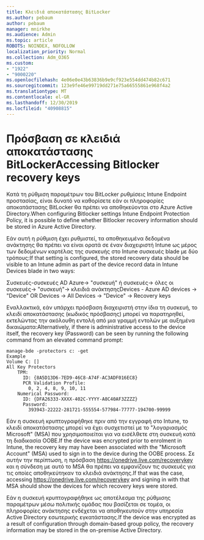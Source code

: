 ```yaml
---
title: Κλειδιά αποκατάστασης BitLocker
ms.author: pebaum
author: pebaum
manager: mnirkhe
ms.audience: Admin
ms.topic: article
ROBOTS: NOINDEX, NOFOLLOW
localization_priority: Normal
ms.collection: Adm_O365
ms.custom:
- "1922"
- "9000220"
ms.openlocfilehash: 4e06e0e43b63836b9e9cf923e554dd474b82c671
ms.sourcegitcommit: 123e9fe46e99719dd271e75a66555861e968f4a2
ms.translationtype: MT
ms.contentlocale: el-GR
ms.lasthandoff: 12/30/2019
ms.locfileid: "40908815"
---
```

# <a name="accessing-bitlocker-recovery-keys"></a><span data-ttu-id="045ff-102">Πρόσβαση σε κλειδιά αποκατάστασης BitLocker</span><span class="sxs-lookup"><span data-stu-id="045ff-102">Accessing Bitlocker recovery keys</span></span>

<span data-ttu-id="045ff-103">Κατά τη ρύθμιση παραμέτρων του BitLocker ρυθμίσεις Intune Endpoint προστασίας, είναι δυνατό να καθορίσετε εάν οι πληροφορίες αποκατάστασης BitLocker θα πρέπει να αποθηκεύονται στο Azure Active Directory.</span><span class="sxs-lookup"><span data-stu-id="045ff-103">When configuring Bitlocker settings Intune Endpoint Protection Policy, it is possible to define whether Bitlocker recovery information should be stored in Azure Active Directory.</span></span>

<span data-ttu-id="045ff-104">Εάν αυτή η ρύθμιση έχει ρυθμιστεί, τα αποθηκευμένα δεδομένα ανάκτησης θα πρέπει να είναι ορατά σε έναν διαχειριστή Intune ως μέρος των δεδομένων καρτέλας της συσκευής στο Intune συσκευές blade με δύο τρόπους:</span><span class="sxs-lookup"><span data-stu-id="045ff-104">If that setting is configured, the stored recovery data should be visible to an Intune admin as part of the device record data in Intune Devices blade in two ways:</span></span>

<span data-ttu-id="045ff-105">Συσκευές-συσκευές AD Azure-> "συσκευή" ή συσκευές-> όλες οι συσκευές-> "συσκευή"-> κλειδιά ανάκτησης</span><span class="sxs-lookup"><span data-stu-id="045ff-105">Devices - Azure AD devices -> "Device"  OR Devices -> All Devices -> "Device" -> Recovery keys</span></span>

<span data-ttu-id="045ff-106">Εναλλακτικά, εάν υπάρχει πρόσβαση διαχειριστή στην ίδια τη συσκευή, το κλειδί αποκατάστασης (κωδικός πρόσβασης) μπορεί να παρατηρηθεί, εκτελώντας την ακόλουθη εντολή από μια γραμμή εντολών με αυξημένα δικαιώματα:</span><span class="sxs-lookup"><span data-stu-id="045ff-106">Alternatively, if there is administrative access to the device itself, the recovery key (Password) can be seen by running the following command from an elevated command prompt:</span></span>

```
manage-bde -protectors c: -get
Example
Volume C: []
All Key Protectors
    TPM:
      ID: {8A5D13D6-7ED9-46C8-A74F-AC3ADF016EC8}
      PCR Validation Profile:
        0, 2, 4, 8, 9, 10, 11
    Numerical Password:
      ID: {DFA26333-XXXX-402C-YYYY-A8C40AF3ZZZZ}
      Password:
        393943-22222-281721-555554-577984-77777-194700-99999
```
<span data-ttu-id="045ff-107">Εάν η συσκευή κρυπτογραφήθηκε πριν από την εγγραφή στο Intune, το κλειδί αποκατάστασης μπορεί να έχει συσχετιστεί με το "λογαριασμός Microsoft" (MSA) που χρησιμοποιείται για να εισέλθετε στη συσκευή κατά τη διαδικασία OOBE.</span><span class="sxs-lookup"><span data-stu-id="045ff-107">If the device was encrypted prior to enrolment in Intune, the recovery key may have been associated with the "Microsoft Account" (MSA) used to sign in to the device during the OOBE process.</span></span> <span data-ttu-id="045ff-108">Σε αυτήν την περίπτωση, η πρόσβαση https://onedrive.live.com/recoverykey και η σύνδεση με αυτό το MSA θα πρέπει να εμφανίζουν τις συσκευές για τις οποίες αποθηκεύτηκαν τα κλειδιά ανάκτησης.</span><span class="sxs-lookup"><span data-stu-id="045ff-108">If that was the case, accessing  https://onedrive.live.com/recoverykey and signing in with that MSA should show the devices for which recovery keys were stored.</span></span>
 
<span data-ttu-id="045ff-109">Εάν η συσκευή κρυπτογραφήθηκε ως αποτέλεσμα της ρύθμισης παραμέτρων μέσω πολιτικής ομάδας που βασίζεται σε τομέα, οι πληροφορίες ανάκτησης ενδέχεται να αποθηκευτούν στην υπηρεσία Active Directory εσωτερικής εγκατάστασης.</span><span class="sxs-lookup"><span data-stu-id="045ff-109">If the device was encrypted as a result of configuration through domain-based group policy, the recovery information may be stored in the on-premise Active Directory.</span></span>
 

